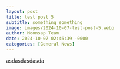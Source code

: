 ```yaml
---
layout: post
title: test post 5
subtitle: something something
image: images/2024-10-07-test-post-5.webp
author: Moonsap Team
date: 2024-10-07 02:46:39 -0000
categories: [General News]
---
```

asdasdasdasda
        
